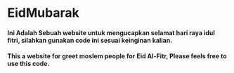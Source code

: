 # EidMubarak

#### Ini Adalah Sebuah website untuk mengucapkan selamat hari raya idul fitri, silahkan gunakan code ini sesuai keinginan kalian.
#### This a website for greet moslem people for Eid Al-Fitr, Please feels free to use this code.
